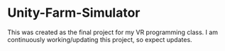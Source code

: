 # Unity-Farm-Simulator
This was created as the final project for my VR programming class. I am continuously working/updating this project, so expect updates.
